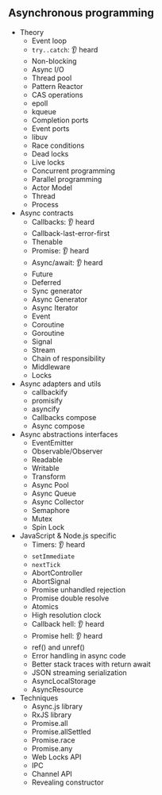 ## Asynchronous programming

- Theory
  - Event loop
  - `try..catch`: 👂 heard
  - Non-blocking
  - Async I/O
  - Thread pool
  - Pattern Reactor
  - CAS operations
  - epoll
  - kqueue
  - Completion ports
  - Event ports
  - libuv
  - Race conditions
  - Dead locks
  - Live locks
  - Concurrent programming
  - Parallel programming
  - Actor Model
  - Thread
  - Process
- Async contracts
  - Callbacks: 👂 heard
  - Callback-last-error-first
  - Thenable
  - Promise: 👂 heard
  - Async/await: 👂 heard
  - Future
  - Deferred
  - Sync generator
  - Async Generator
  - Async Iterator
  - Event
  - Coroutine
  - Goroutine
  - Signal
  - Stream
  - Chain of responsibility
  - Middleware
  - Locks
- Async adapters and utils
  - callbackify
  - promisify
  - asyncify
  - Callbacks compose
  - Async compose
- Async abstractions interfaces
  - EventEmitter
  - Observable/Observer
  - Readable
  - Writable
  - Transform
  - Async Pool
  - Async Queue
  - Async Collector
  - Semaphore
  - Mutex
  - Spin Lock
- JavaScript & Node.js specific
  - Timers: 👂 heard
  - `setImmediate`
  - `nextTick`
  - AbortController
  - AbortSignal
  - Promise unhandled rejection
  - Promise double resolve
  - Atomics
  - High resolution clock
  - Callback hell: 👂 heard
  - Promise hell: 👂 heard
  - ref() and unref()
  - Error handling in async code
  - Better stack traces with return await
  - JSON streaming serialization
  - AsyncLocalStorage
  - AsyncResource
- Techniques
  - Async.js library
  - RxJS library
  - Promise.all
  - Promise.allSettled
  - Promise.race
  - Promise.any
  - Web Locks API
  - IPC
  - Channel API
  - Revealing constructor
